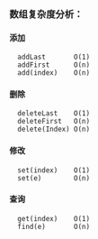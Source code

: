 ### 数组复杂度分析：
#### 添加
```
  addLast       O(1)
  addFirst      O(n)
  add(index)    O(n)
```

#### 删除
```
  deleteLast    O(1)
  deleteFirst   O(n)
  delete(Index) O(n)
```

#### 修改
```
  set(index)    O(1)
  set(e)        O(n)
```

#### 查询
```
  get(index)    O(1)
  find(e)       O(n)
```
